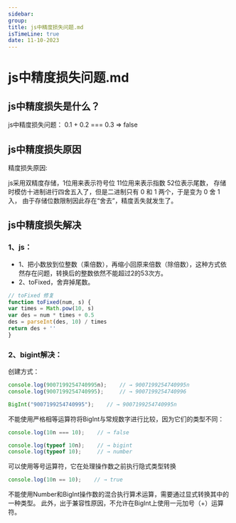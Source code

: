 ```yaml
---
sidebar:
group:
title: js中精度损失问题.md
isTimeLine: true
date: 11-10-2023
---
```

# js中精度损失问题.md

## js中精度损失是什么？

js中精度损失问题： 0.1 + 0.2 === 0.3 => false

## js中精度损失原因

精度损失原因: 

js采用双精度存储，1位用来表示符号位 11位用来表示指数 52位表示尾数，
存储时模仿十进制进行四舍五入了，但是二进制只有 0 和 1 两个，于是变为 0 舍 1 入，
由于存储位数限制因此存在“舍去”，精度丢失就发生了。



## js中精度损失解决

### 1、js：

* 1、把小数放到位整数（乘倍数），再缩小回原来倍数（除倍数），这种方式依然存在问题，转换后的整数依然不能超过2的53次方。
* 2、toFixed，舍弃掉尾数。

 ```js
// toFixed 修复
function toFixed(num, s) {
 var times = Math.pow(10, s)
 var des = num * times + 0.5
 des = parseInt(des, 10) / times
 return des + ''
}
```

### 2、bigint解决：


创建方式：
```js
console.log(9007199254740995n);    // → 9007199254740995n
console.log(9007199254740995);     // → 9007199254740996

BigInt("9007199254740995");    // → 9007199254740995n
```


不能使用严格相等运算符将BigInt与常规数字进行比较，因为它们的类型不同：
```js
console.log(10n === 10);    // → false

console.log(typeof 10n);    // → bigint
console.log(typeof 10);     // → number
```

可以使用等号运算符，它在处理操作数之前执行隐式类型转换
```js
console.log(10n == 10);    // → true
```
不能使用Number和BigInt操作数的混合执行算术运算，需要通过显式转换其中的一种类型。 此外，出于兼容性原因，不允许在BigInt上使用一元加号（+）运算符。









